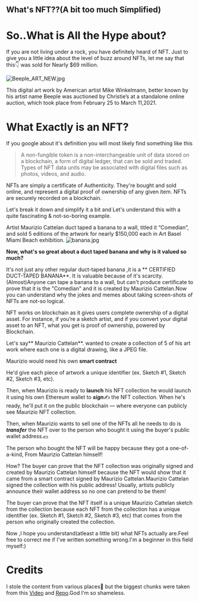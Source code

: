 ## What's NFT??(A bit too much Simplified)

# So..What is All the Hype about?



If you are not living under a rock, you have definitely heard of NFT. Just to give you a little idea about the level of buzz around NFTs, let me say that this👇 was sold for  Nearly $69 million.

![Beeple_ART_NEW.jpg](https://cdn.hashnode.com/res/hashnode/image/upload/v1646553006159/8iLgREt8b.jpg)

This digital art work by American artist Mike Winkelmann, better known by his artist name Beeple was auctioned by Christie’s at a standalone online auction, which took place from February 25 to March 11,2021.

# What Exactly is an NFT?
If you google about it's definition you will most likely find something like this
> A non-fungible token is a non-interchangeable unit of data stored on a blockchain, a form of digital ledger, that can be sold and traded. Types of NFT data units may be associated with digital files such as photos, videos, and audio.

NFTs are simply a certificate of Authenticity. They're bought and sold online, and represent a digital proof of ownership of any given item. NFTs are securely recorded on a blockchain.

Let's break it down and simplify it a bit and
Let's understand this with a quite fascinating & not-so-boring example.

Artist Maurizio Cattelan duct taped a banana to a wall, titled it “Comedian”, and sold 5 editions of the artwork for nearly $150,000 each in  Art Basel Miami Beach exhibition.
![banana.jpg](https://cdn.hashnode.com/res/hashnode/image/upload/v1646559782320/KReXlHhLC.jpg)

**Now, what's so great about a duct taped banana and why is it valued so much?**

It's not just any other regular duct-taped  banana ,it is a ** CERTIFIED DUCT-TAPED  BANANA**. It is valuable because of it's scarcity. (Almost)Anyone can tape a banana to a wall, but can't produce certificate to prove that it is the  "Comedian" and it is created by  Maurizio Cattelan.Now you can understand  why the jokes and memes about taking screen-shots of NFTs are not-so logical.

NFT works on blockchain as it gives users complete ownership of a digital asset. For instance, if you’re a sketch artist, and if you convert your digital asset to an NFT, what you get is proof of ownership, powered by Blockchain.



Let's say** Maurizio Cattelan**. wanted to create a collection of 5 of his art work where each one is a digital drawing, like a JPEG file.

Maurizio  would need his own **smart contract**

He'd give each piece of artwork a unique identifier (ex. Sketch #1, Sketch #2, Sketch #3, etc). 

Then, when Maurizio  is ready to **launch** his NFT collection he would launch it using his own Ethereum wallet to ***sign***✍️ the NFT collection. When he's ready, he'll put it on the public blockchain — where everyone can publicly see Maurizio NFT collection.

Then, when Maurizio wants to sell one of the NFTs all he needs to do is ***transfer*** the NFT over to the person who bought it using the buyer's public wallet address.💵

The person who bought the NFT will be happy because they got a one-of-a-kind, From Maurizio Cattelan himself! 

How?
The buyer can prove that the NFT collection was originally signed and created by Maurizio Cattelan himself because the NFT would show that it came from a smart contract signed by Maurizio Cattelan.Maurizio Cattelan signed the collection with his public address! Usually, artists publicly announce their wallet address so no one can pretend to be them!

The buyer can prove that the NFT itself is a unique Maurizio Cattelan sketch from the collection because each NFT from the collection has a unique identifier (ex. Sketch #1, Sketch #2, Sketch #3, etc) that comes from the person who originally created the collection.


Now ,I hope you understand(atleast a little bit) what NFTs actually are.Feel free to correct me if I've written something wrong.I'm a beginner in this field myself:)
# Credits
I stole the content from various places👀 but the biggest chunks were taken from this [Video](https://youtu.be/so8sB25IL4o) and 
[Repo](https://github.com/buildspace/buildspace-projects/blob/main/NFT_Collection/en/Section_1/Lesson_1_What_Is_A_NFT.md).God I'm so shameless.
